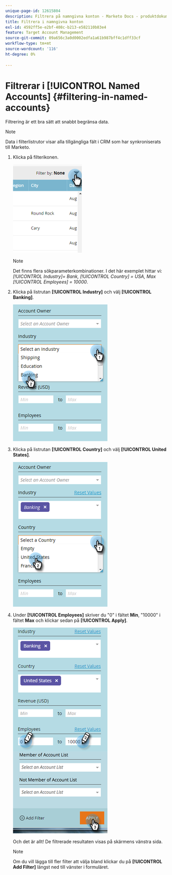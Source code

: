 ```yaml
---
unique-page-id: 12615804
description: Filtrera på namngivna konton - Marketo Docs - produktdokumentation
title: Filtrera i namngivna konton
exl-id: 4592ff5e-e2bf-408c-b213-e582110b83e4
feature: Target Account Management
source-git-commit: 09a656c3a0d0002edfa1a61b987bff4c1dff33cf
workflow-type: tm+mt
source-wordcount: '116'
ht-degree: 0%

---
```


# Filtrerar i [!UICONTROL Named Accounts] {#filtering-in-named-accounts}

Filtrering är ett bra sätt att snabbt begränsa data.

>[!NOTE]
>
>Data i filterlistrutor visar alla tillgängliga fält i CRM som har synkroniserats till Marketo.

1. Klicka på filterikonen.

   ![](assets/filter-one.png)

   >[!NOTE]
   >
   >Det finns flera sökparameterkombinationer. I det här exemplet hittar vi: _[!UICONTROL Industry]= Bank, [!UICONTROL Country] = USA, Max [!UICONTROL Employees] = 10000_.

1. Klicka på listrutan **[!UICONTROL Industry]** och välj **[!UICONTROL Banking]**.

   ![](assets/filter-2.png)

1. Klicka på listrutan **[!UICONTROL Country]** och välj **[!UICONTROL United States]**.

   ![](assets/filter-3.png)

1. Under **[!UICONTROL Employees]** skriver du &quot;0&quot; i fältet **Min**, &quot;10000&quot; i fältet **Max** och klickar sedan på **[!UICONTROL Apply]**.

   ![](assets/four-2.png)

   Och det är allt! De filtrerade resultaten visas på skärmens vänstra sida.

   >[!NOTE]
   >
   >Om du vill lägga till fler filter att välja bland klickar du på **[!UICONTROL Add Filter]** längst ned till vänster i formuläret.
